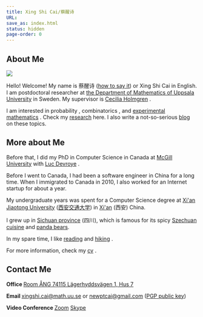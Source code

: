 ```yaml
---
title: Xing Shi Cai/蔡醒诗
URL:
save_as: index.html
status: hidden
page-order: 0
---
```


## About Me

<a style="color: black" href="{filename}/photo/my-photos.md">
<img src="{static}/authors/xing-shi-cai.png" class="heading"></img>
</a>

Hello! Welcome! My name is 蔡醒诗 ([how to say it](https://translate.google.com/#view=home&op=translate&sl=auto&tl=en&text=%E8%94%A1%E9%86%92%E8%AF%97))
or Xing Shi Cai in English.  I am postdoctoral researcher at [the Department of Mathematics of
Uppsala University](https://www.uu.se/en) in Sweden.  My supervisor is [Cecilia
Holmgren](http://katalog.uu.se/profile/?id=N5-824) <i class="fas fa-horse"></i>.

I am interested in probability <i class="fas fa-dice"></i>, combinatorics <i class="fas fa-chess-queen"></i>, and 
[experimental mathematics](https://en.wikipedia.org/wiki/Experimental_mathematics) <i class="fas fa-flask"></i>.  Check my
[research]({filename}research.md) here. I also write a not-so-serious [blog]({category}math) 
<i class="fas fa-pen-alt"></i>
on these topics.


## More about Me

Before that, I did my PhD <i class="fas fa-graduation-cap"></i> in Computer Science in Canada <i class="fab fa-canadian-maple-leaf"></i>
at [McGill University](http://mcgill.ca) with [Luc Devroye](http://luc.devroye.org/) <i class="fas fa-bicycle"></i>. 


Before I went to Canada, I had been a software engineer <i class="far fa-keyboard"></i> in China for a long time.  When I immigrated
to Canada in 2010, I also worked for an Internet startup for about a year.

My undergraduate years was spent for a Computer Science <i class="fas fa-robot"></i> degree at [Xi'an Jiaotong
University](http://www.xjtu.edu.cn/en/) ([西安交通大学](http://www.xjtu.edu.cn/)) in
[Xi'an](https://en.wikipedia.org/wiki/Xi%27an)
(西安) China.

I grew up in [Sichuan province](http://en.wikipedia.org/wiki/Sichuan) (四川), which is famous for
its spicy [Szechuan cuisine](http://en.wikipedia.org/wiki/Szechuan_cuisine) <i class="fas fa-fish"></i> and [panda
bears](https://en.wikipedia.org/wiki/Sichuan_Giant_Panda_Sanctuaries).

In my spare time, I like
[reading](https://www.goodreads.com/review/list/4410353-xing-shi?order=d&shelf=read) <i class="fab fa-goodreads"></i> and [hiking](https://www.meetup.com/Uppsala-Evening-Hike-Group/) <i class="fab
fa-meetup"></i>.

For more information, check my
[cv]({static}/doc/mycv.pdf) <i class="fas fa-file"></i>.

## Contact Me

**Office <i class="fas fa-door-open"></i>**  [Room ÅNG 74115 Lägerhyddsvägen 1, Hus 7](http://bit.ly/2UpHJ32)

**Email <i class="fas fa-envelope"></i>**  [xingshi.cai@math.uu.se](mailto:xingshi.cai@math.uu.se) or
[newptcai@gmail.com](mailto:newptcai@gmail.com) ([PGP public key](http://keyserver.ubuntu.com/pks/lookup?search=newptcai%40gmail.com&fingerprint=on&op=index))

**Video Conference <i class="fas fa-video"></i>** [Zoom](https://us04web.zoom.us/j/3355863452) <i class="fab fa-skype"></i> [Skype](https://us04web.zoom.us/j/3355863452)
